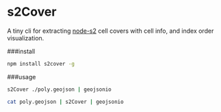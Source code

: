 s2Cover
=============

A tiny cli for extracting [node-s2](https://github.com/mapbox/node-s2) cell covers with cell info, and index order visualization.

###install

```sh
npm install s2cover -g
```

###usage

```sh
s2Cover ./poly.geojson | geojsonio
```

```sh
cat poly.geojson | s2Cover | geojsonio
```